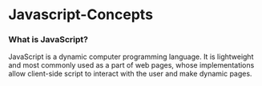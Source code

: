 # Javascript-Concepts

### What is JavaScript?
<p>
JavaScript is a dynamic computer programming language. It is lightweight and most commonly used as a part of web pages, whose implementations allow client-side script to interact with the user and make dynamic pages. 
</p>

